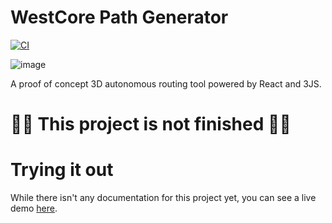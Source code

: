 # WestCore Path Generator
[![CI](https://github.com/BWHS-Robotics/westcore-path-generator/actions/workflows/main.yml/badge.svg)](https://github.com/BWHS-Robotics/westcore-path-generator/actions/workflows/main.yml)

![image](https://user-images.githubusercontent.com/36551149/128272320-823c667e-fe18-4627-a60a-8c8bafd868ec.png)


A proof of concept 3D autonomous routing tool powered by React and 3JS.

# 🚧🚧 This project is not finished 🚧🚧

# Trying it out
While there isn't any documentation for this project yet, you can see a live demo [here](https://bwhs-robotics.github.io/westcore-path-generator/). 

